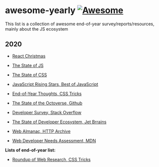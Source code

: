 # awesome-yearly [![Awesome](https://awesome.re/badge.svg)](https://awesome.re)

This list is a collection of awesome end-of-year survey/reports/resources, mainly about the JS ecosystem

## 2020

- [React Christmas](https://react.christmas/2020)
- [The State of JS](https://2020.stateofjs.com/en-US/)
- [The State of CSS](https://2020.stateofcss.com/en-US/)
- [JavaScript Rising Stars, Best of JavaScript](https://risingstars.js.org/2020/en)
- [End-of-Year Thoughts, CSS Tricks](https://css-tricks.com/category/2020-end-of-year-thoughts/)

- [The State of the Octoverse, Github](https://octoverse.github.com/)
- [Developer Survey, Stack Overflow](https://insights.stackoverflow.com/survey/2020)
- [The State of Developer Ecosystem, Jet Brrains](https://www.jetbrains.com/lp/devecosystem-2020/)
- [Web Almanac, HTTP Archive](https://almanac.httparchive.org/en/2020/)
- [Web Developer Needs Assessment, MDN](https://insights.developer.mozilla.org/reports/mdn-web-developer-needs-assessment-2020.html)

**Lists of end-of-year list:**

- [Roundup of Web Research, CSS Tricks](https://css-tricks.com/2020-roundup-of-web-research)
